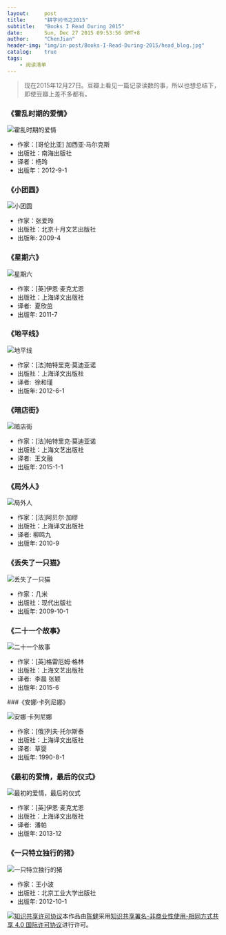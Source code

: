 ---layout:     posttitle:      "耕字问书之2015"subtitle:   "Books I Read During 2015"date:       Sun, Dec 27 2015 09:53:56 GMT+8author:     "ChenJian"header-img: "img/in-post/Books-I-Read-During-2015/head_blog.jpg"catalog:    truetags:    - 阅读清单---> 现在2015年12月27日。豆瓣上看见一篇记录读数的事，所以也想总结下，即使豆瓣上差不多都有。### 《霍乱时期的爱情》![霍乱时期的爱情](https://img3.doubanio.com/lpic/s11284102.jpg)- 作家：[哥伦比亚] 加西亚·马尔克斯- 出版社：南海出版社- 译者：杨玲- 出版年：2012-9-1### 《小团圆》![小团圆](https://img3.doubanio.com/lpic/s4197443.jpg)- 作家：张爱玲- 出版社：北京十月文艺出版社- 出版年: 2009-4### 《星期六》![星期六](https://img3.doubanio.com/lpic/s6784196.jpg)- 作家：[英]伊恩·麦克尤恩- 出版社：上海译文出版社- 译者:  夏欣茁- 出版年: 2011-7### 《地平线》![地平线](https://img3.doubanio.com/lpic/s27601425.jpg)- 作家：[法]帕特里克·莫迪亚诺- 出版社：上海译文出版社- 译者:  徐和瑾- 出版年: 2012-6-1### 《暗店街》![暗店街](https://img3.doubanio.com/lpic/s27812222.jpg)- 作家：[法]帕特里克·莫迪亚诺- 出版社：上海文艺出版社- 译者:  王文融- 出版年: 2015-1-1### 《局外人》![局外人](https://img3.doubanio.com/lpic/s4468484.jpg)- 作家：[法]阿贝尔·加缪- 出版社：上海译文出版社- 译者: 柳鸣九- 出版年: 2010-9### 《丢失了一只猫》![丢失了一只猫](https://img3.doubanio.com/lpic/s4073096.jpg)- 作家：几米- 出版社：现代出版社- 出版年: 2009-10-1### 《二十一个故事》![二十一个故事](https://img3.doubanio.com/lpic/s28057835.jpg)- 作家：[英]格雷厄姆·格林- 出版社：上海文艺出版社- 译者:  李晨 张颖- 出版年: 2015-6###《安娜·卡列尼娜》![安娜·卡列尼娜](https://img3.doubanio.com/lpic/s27261922.jpg)- 作家：[俄]列夫·托尔斯泰- 出版社：上海译文出版社- 译者:  草婴- 出版年: 1990-8-1### 《最初的爱情，最后的仪式》![最初的爱情，最后的仪式](https://img3.doubanio.com/lpic/s27192910.jpg)- 作家：[英]伊恩·麦克尤恩- 出版社：上海译文出版社- 译者:  潘帕- 出版年: 2013-12### 《一只特立独行的猪》![一只特立独行的猪](https://img1.doubanio.com/lpic/s24964698.jpg)- 作家：王小波- 出版社：北京工业大学出版社- 出版年: 2012-10-1<a rel="license" href="http://creativecommons.org/licenses/by-nc-sa/4.0/"><img alt="知识共享许可协议" style="border-width:0" src="https://i.creativecommons.org/l/by-nc-sa/4.0/88x31.png" /></a>本作品由<a xmlns:cc="http://creativecommons.org/ns#" href="https://o-my-chenjian.com/2015/12/27/Books-I-Read-During-2015/" property="cc:attributionName" rel="cc:attributionURL">陈健</a>采用<a rel="license" href="http://creativecommons.org/licenses/by-nc-sa/4.0/">知识共享署名-非商业性使用-相同方式共享 4.0 国际许可协议</a>进行许可。